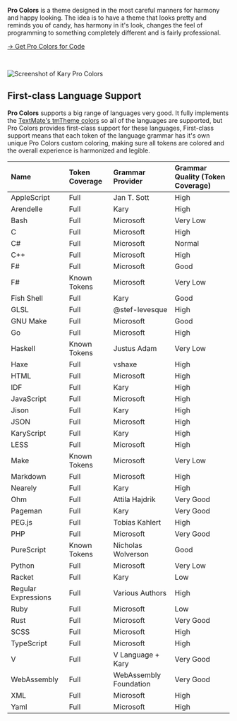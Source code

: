 <!--
    Kary Pro Colors - A Color Theme for Code and Other Things
    Copyright (C) 2015-present Pouya Kary <kary@gnu.org>

    This program is free software: you can redistribute it and/or modify
    it under the terms of the GNU General Public License as published by
    the Free Software Foundation, either version 3 of the License, or
    (at your option) any later version.

    This program is distributed in the hope that it will be useful,
    but WITHOUT ANY WARRANTY; without even the implied warranty of
    MERCHANTABILITY or FITNESS FOR A PARTICULAR PURPOSE.  See the
    GNU General Public License for more details.

    You should have received a copy of the GNU General Public License
    along with this program.  If not, see <https://www.gnu.org/licenses/>.
    Kary Pro Colors
-->

__Pro Colors__ is a theme designed in the most careful manners for harmony and happy looking. The idea is to have a theme that looks pretty and reminds you of candy, has harmony in it's look, changes the feel of programming to something completely different and is fairly professional.

[&rightarrow; Get Pro Colors for Code](https://marketplace.visualstudio.com/items?itemName=karyfoundation.theme-karyfoundation-themes)

<br>

![Screenshot of Kary Pro Colors](https://user-images.githubusercontent.com/2157285/130625266-e6e6c071-ec36-430a-a034-3d153e8f3f18.png)


## First-class Language Support
__Pro Colors__ supports a big range of languages very good. It fully implements the [TextMate's tmTheme colors](https://www.sublimetext.com/docs/3/color_schemes_tmtheme.html) so all of the languages are supported, but Pro Colors provides first-class support for these languages, First-class support means that each token of the language grammar has it's own unique Pro Colors custom coloring, making sure all tokens are colored and the overall experience is harmonized and legible.

| Name                  | Token Coverage        | Grammar Provider          | Grammar Quality (Token Coverage)  |
|:----------------------|:----------------------|:--------------------------|:----------------------------------|
| AppleScript           | Full                  | Jan T. Sott               | High                              |
| Arendelle             | Full                  | Kary                      | High                              |
| Bash                  | Full                  | Microsoft                 | Very Low                          |
| C                     | Full                  | Microsoft                 | High                              |
| C#                    | Full                  | Microsoft                 | Normal                            |
| C++                   | Full                  | Microsoft                 | High                              |
| F#                    | Full                  | Microsoft                 | Good                              |
| F#                    | Known Tokens          | Microsoft                 | Very Low                          |
| Fish Shell            | Full                  | Kary                      | Good                              |
| GLSL                  | Full                  | @stef-levesque            | High                              |
| GNU Make              | Full                  | Microsoft                 | Good                              |
| Go                    | Full                  | Microsoft                 | High                              |
| Haskell               | Known Tokens          | Justus Adam               | Very Low                          |
| Haxe                  | Full                  | vshaxe                    | High                              |
| HTML                  | Full                  | Microsoft                 | High                              |
| IDF                   | Full                  | Kary                      | High                              |
| JavaScript            | Full                  | Microsoft                 | High                              |
| Jison                 | Full                  | Kary                      | High                              |
| JSON                  | Full                  | Microsoft                 | High                              |
| KaryScript            | Full                  | Kary                      | High                              |
| LESS                  | Full                  | Microsoft                 | High                              |
| Make                  | Known Tokens          | Microsoft                 | Very Low                          |
| Markdown              | Full                  | Microsoft                 | High                              |
| Nearely               | Full                  | Kary                      | High                              |
| Ohm                   | Full                  | Attila Hajdrik            | Very Good                         |
| Pageman               | Full                  | Kary                      | Very Good                         |
| PEG.js                | Full                  | Tobias Kahlert            | High                              |
| PHP                   | Full                  | Microsoft                 | Very Good                         |
| PureScript            | Known Tokens          | Nicholas Wolverson        | Good                              |
| Python                | Full                  | Microsoft                 | Very Low                          |
| Racket                | Full                  | Kary                      | Low                               |
| Regular Expressions   | Full                  | Various Authors           | High                              |
| Ruby                  | Full                  | Microsoft                 | Low                               |
| Rust                  | Full                  | Microsoft                 | Very Good                         |
| SCSS                  | Full                  | Microsoft                 | High                              |
| TypeScript            | Full                  | Microsoft                 | High                              |
| V                     | Full                  | V Language + Kary         | Very Good                         |
| WebAssembly           | Full                  | WebAssembly Foundation    | Very Good                         |
| XML                   | Full                  | Microsoft                 | High                              |
| Yaml                  | Full                  | Microsoft                 | High                              |
